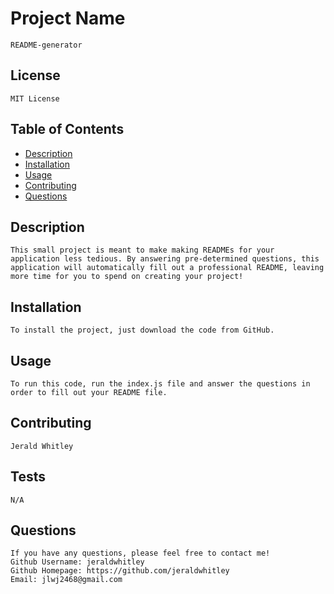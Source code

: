  
# Project Name
    README-generator
    
## License
    MIT License

## Table of Contents
- [Description](#description)
- [Installation](#installation)
- [Usage](#usage)
- [Contributing](#contributing)
- [Questions](#questions)

## Description 
    This small project is meant to make making READMEs for your application less tedious. By answering pre-determined questions, this application will automatically fill out a professional README, leaving more time for you to spend on creating your project!

## Installation
    To install the project, just download the code from GitHub.

## Usage
    To run this code, run the index.js file and answer the questions in order to fill out your README file.

## Contributing
    Jerald Whitley

## Tests
    N/A

## Questions
    If you have any questions, please feel free to contact me!
    Github Username: jeraldwhitley
    Github Homepage: https://github.com/jeraldwhitley
    Email: jlwj2468@gmail.com

